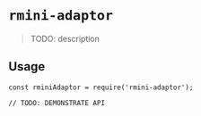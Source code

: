 # `rmini-adaptor`

> TODO: description

## Usage

```
const rminiAdaptor = require('rmini-adaptor');

// TODO: DEMONSTRATE API
```
